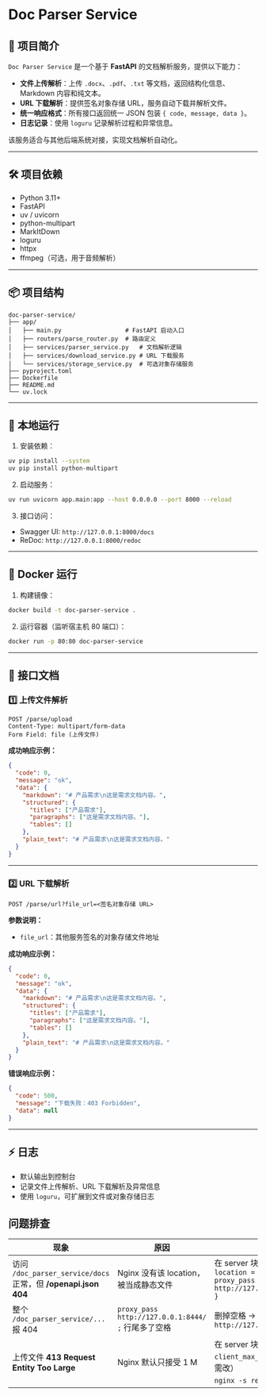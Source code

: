 
# Doc Parser Service

## 📌 项目简介

`Doc Parser Service` 是一个基于 **FastAPI** 的文档解析服务，提供以下能力：

* **文件上传解析**：上传 `.docx`、`.pdf`、`.txt` 等文档，返回结构化信息、Markdown 内容和纯文本。
* **URL 下载解析**：提供签名对象存储 URL，服务自动下载并解析文件。
* **统一响应格式**：所有接口返回统一 JSON 包装 `{ code, message, data }`。
* **日志记录**：使用 `loguru` 记录解析过程和异常信息。

该服务适合与其他后端系统对接，实现文档解析自动化。

---

## 🛠️ 项目依赖

* Python 3.11+
* FastAPI
* uv / uvicorn
* python-multipart
* MarkItDown
* loguru
* httpx
* ffmpeg（可选，用于音频解析）

---

## 📦 项目结构

```
doc-parser-service/
├── app/
│   ├── main.py                  # FastAPI 启动入口
│   ├── routers/parse_router.py  # 路由定义
│   ├── services/parser_service.py   # 文档解析逻辑
│   ├── services/download_service.py # URL 下载服务
│   └── services/storage_service.py  # 可选对象存储服务
├── pyproject.toml
├── Dockerfile
├── README.md
└── uv.lock
```

---

## 🚀 本地运行

1. 安装依赖：

```bash
uv pip install --system
uv pip install python-multipart
```

2. 启动服务：

```bash
uv run uvicorn app.main:app --host 0.0.0.0 --port 8000 --reload
```

3. 接口访问：

* Swagger UI: `http://127.0.0.1:8000/docs`
* ReDoc: `http://127.0.0.1:8000/redoc`

---

## 🐳 Docker 运行

1. 构建镜像：

```bash
docker build -t doc-parser-service .
```

2. 运行容器（监听宿主机 80 端口）：

```bash
docker run -p 80:80 doc-parser-service
```

---

## 📄 接口文档

### 1️⃣ 上传文件解析

```
POST /parse/upload
Content-Type: multipart/form-data
Form Field: file (上传文件)
```

**成功响应示例：**

```json
{
  "code": 0,
  "message": "ok",
  "data": {
    "markdown": "# 产品需求\n这是需求文档内容。",
    "structured": {
      "titles": ["产品需求"],
      "paragraphs": ["这是需求文档内容。"],
      "tables": []
    },
    "plain_text": "# 产品需求\n这是需求文档内容。"
  }
}
```

---

### 2️⃣ URL 下载解析

```
POST /parse/url?file_url=<签名对象存储 URL>
```

**参数说明：**

* `file_url`：其他服务签名的对象存储文件地址

**成功响应示例：**

```json
{
  "code": 0,
  "message": "ok",
  "data": {
    "markdown": "# 产品需求\n这是需求文档内容。",
    "structured": {
      "titles": ["产品需求"],
      "paragraphs": ["这是需求文档内容。"],
      "tables": []
    },
    "plain_text": "# 产品需求\n这是需求文档内容。"
  }
}
```

**错误响应示例：**

```json
{
  "code": 500,
  "message": "下载失败：403 Forbidden",
  "data": null
}
```

---

## ⚡ 日志

* 默认输出到控制台
* 记录文件上传解析、URL 下载解析及异常信息
* 使用 `loguru`，可扩展到文件或对象存储日志


## 问题排查
| 现象                                                       | 原因                                           | 一行修复                                                                                           |
| -------------------------------------------------------- | -------------------------------------------- | ---------------------------------------------------------------------------------------------- |
| 访问 `/doc_parser_service/docs` 正常，但 **/openapi.json 404** | Nginx 没有该 location，被当成静态文件                   | 在 server 块里加：<br>`location = /openapi.json { proxy_pass http://127.0.0.1:8444/openapi.json; }` |
| 整个 `/doc_parser_service/...` 报 404                       | `proxy_pass http://127.0.0.1:8444/ ;` 行尾多了空格 | 删掉空格 → `proxy_pass http://127.0.0.1:8444/;`                                                    |
| 上传文件 **413 Request Entity Too Large**                    | Nginx 默认只接受 1 M                              | 在 server 块顶部加：<br>`client_max_body_size 100M;` （数值按需改）<br>`nginx -s reload` 生效                 |
